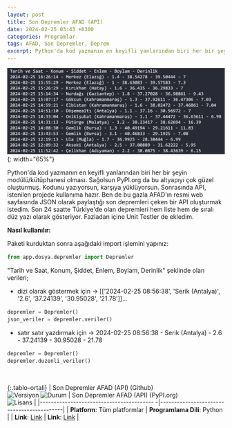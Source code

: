 ```yaml
---
layout: post
title: Son Depremler AFAD (API)
date: 2024-02-25 03:43 +0300
categories: Programlar
tags: AFAD, Son Depremler, Deprem
excerpt: Python'da kod yazmanın en keyifli yanlarından biri her bir şeyin modülü/kütüphanesi olması. Sağolsun PyPI.org da bu altyapıyı çok güzel oluşturmuş. Kodunu yazıyorsun, karşıya yüklüyorsun...
---
```


![son-depremler-afad-api](/images/programlar/son-depremler-afad-api.png){: width="65%"}

Python'da kod yazmanın en keyifli yanlarından biri her bir şeyin modülü/kütüphanesi olması. Sağolsun PyPI.org da bu altyapıyı çok güzel oluşturmuş. Kodunu yazıyorsun, karşıya yüklüyorsun. Sonrasında API, istenilen projede kullanıma hazır. Ben de bu gazla AFAD'ın resmi web sayfasında JSON olarak paylaştığı son depremleri çeken bir API oluşturmak istedim. Son 24 saatte Türkiye'de olan depremleri hem liste hem de sıralı düz yazı olarak gösteriyor. Fazladan içine Unit Testler de ekledim.

<b>Nasıl kullanılır:</b>

Paketi kurduktan sonra aşağıdaki import işlemini yapınız: <br>

```python
from app.dosya.depremler import Depremler
```

"Tarih ve Saat, Konum, Şiddet, Enlem, Boylam, Derinlik" şeklinde olan verileri;<br>

- dizi olarak göstermek için -> [['2024-02-25 08:56:38', 'Serik (Antalya)', '2.6', '37.24139', '30.95028', '21.78']]...<br>

```python
depremler = Depremler()
json_veriler = depremler.veriler()
```

- satır satır yazdırmak için -> 2024-02-25 08:56:38 - Serik (Antalya) - 2.6 - 37.24139 - 30.95028 - 21.78<br>

```python
depremler = Depremler()
depremler.duzenli_veriler()
```

<br>

{:.tablo-ortali}
| Son Depremler AFAD (API) (Github) <br>![Versiyon](https://img.shields.io/badge/Versiyon-1.00-blueviolet.svg?style=flat) ![Durum](https://img.shields.io/badge/Durum-Çalışıyor-success.svg?style=flat) | Son Depremler AFAD (API) (PyPI.org)<br>![Lisans](https://img.shields.io/badge/Lisans-MIT-blue.svg?style=flat) |
|----------------------------------------- -|-------------------------------------------|
| **Platform**: Tüm platformlar | **Programlama Dili**: Python |
| **Link**: [Link](https://github.com/umut-d/son-depremler-afad-api) | **Link**: [Link](https://pypi.org/project/son-depremler-afad-api/1.0.0/) |
